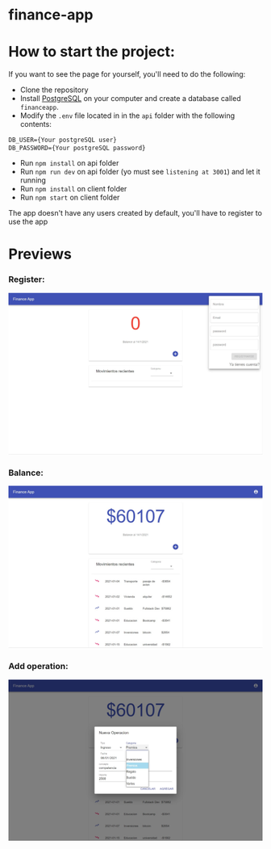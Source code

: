 # finance-app

# How to start the project:

If you want to see the page for yourself, you'll need to do the following:

- Clone the repository
- Install [PostgreSQL](https://www.postgresql.org/) on your computer and create a database called `financeapp`.
- Modify the `.env` file located in in the `api` folder with the following contents:

```
DB_USER={Your postgreSQL user}
DB_PASSWORD={Your postgreSQL password}

```
- Run `npm install` on api folder
- Run `npm run dev` on api folder (yo must see `listening at 3001`) and let it running
- Run `npm install` on client folder
- Run `npm start` on client folder

The app doesn't have any users created by default, you'll have to register to use the app

# Previews

### Register:

![alt text](./images/1.jpg "register")

### Balance:

![alt text](./images/2.jpg "balance")

### Add operation:

![alt text](./images/3.jpg "add operation")
